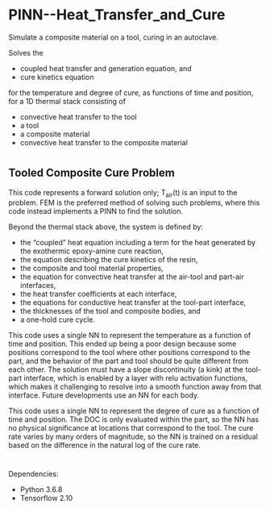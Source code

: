 # PINN--Heat_Transfer_and_Cure
Simulate a composite material on a tool, curing in an autoclave.

Solves the 
- coupled heat transfer and generation equation, and
- cure kinetics equation

for the temperature and degree of cure, as functions of time and position, for a 1D thermal stack consisting of
- convective heat transfer to the tool 
- a tool
- a composite material
- convective heat transfer to the composite material

#
## Tooled Composite Cure Problem
This code represents a forward solution only; T<sub>air</sub>(t) is an input to the problem. FEM is the preferred method of solving such problems, where this code instead implements a PINN to find the solution.

Beyond the thermal stack above, the system is defined by:
- the “coupled” heat equation including a term for the heat generated by the exothermic epoxy-amine cure reaction,
- the equation describing the cure kinetics of the resin,
- the composite and tool material properties,
- the equation for convective heat transfer at the air-tool and part-air interfaces,
- the heat transfer coefficients at each interface,
- the equations for conductive heat transfer at the tool-part interface,
- the thicknesses of the tool and composite bodies, and
- a one-hold cure cycle.

This code uses a single NN to represent the temperature as a function of time and position. This ended up being a poor design because some positions correspond to the tool where other positions correspond to the part, and the behavior of the part and tool should be quite different from each other. The solution must have a slope discontinuity (a kink) at the tool-part interface, which is enabled by a layer with relu activation functions, which makes it challenging to resolve into a smooth function away from that interface. Future developments use an NN for each body.

This code uses a single NN to represent the degree of cure as a function of time and position. The DOC is only evaluated within the part, so the NN has no physical significance at locations that correspond to the tool. The cure rate varies by many orders of magnitude, so the NN is trained on a residual based on the difference in the natural log of the cure rate.

#
Dependencies:
- Python 3.6.8
- Tensorflow 2.10
